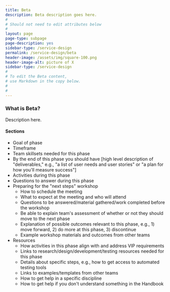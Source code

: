 ```yaml
---
title: Beta
description: Beta description goes here.
#
# Should not need to edit attributes below
#
layout: page
page-type: subpage
page-description: yes
sidebar-type: /service-design
permalink: /service-design/beta
header-image: /assets/img/square-100.png
header-image-alt: picture of X
sidebar-type: /service-design
#
# To edit the Beta content,
# use Markdown in the copy below.
#
#
---
```


### What is Beta?

Description here.

#### Sections

* Goal of phase
* Timeframe
* Team skillsets needed for this phase
* By the end of this phase you should have [high level description of "deliverables," e.g., "a list of user needs and user stories" or "a plan for how you'll measure success"]
* Activities during this phase
* Questions to answer during this phase
* Preparing for the "next steps" workshop
  * How to schedule the meeting
  * What to expect at the meeting and who will attend
  * Questions to be answered/material gathered/work completed before the workshop
  * Be able to explain team's assessment of whether or not they should move to the next phase
  * Explanation of possible outcomes relevant to this phase, e.g., 1) move forward, 2) do more at this phase, 3) discontinue
  * Example workshop materials and outcomes from other teams
* Resources
  * How activities in this phase align with and address VIP requirements
  * Links to research/design/development/testing resources needed for this phase
  * Details about specific steps, e.g., how to get access to automated testing tools
  * Links to examples/templates from other teams
  * How to get help in a specific discipline
  * How to get help if you don't understand something in the Handbook
